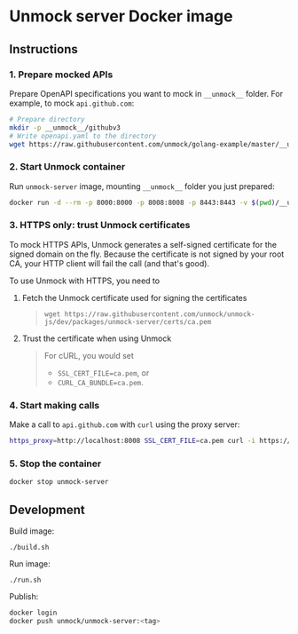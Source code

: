 # Unmock server Docker image

## Instructions

### 1. Prepare mocked APIs

Prepare OpenAPI specifications you want to mock in `__unmock__` folder. For example, to mock `api.github.com`:

```bash
# Prepare directory
mkdir -p __unmock__/githubv3
# Write openapi.yaml to the directory
wget https://raw.githubusercontent.com/unmock/golang-example/master/__unmock__/githubv3/openapi.yaml -O __unmock__/githubv3/openapi.yaml
```

### 2. Start Unmock container

Run `unmock-server` image, mounting `__unmock__` folder you just prepared:

```bash
docker run -d --rm -p 8000:8000 -p 8008:8008 -p 8443:8443 -v $(pwd)/__unmock__:/app/__unmock__ --name unmock-server unmock/unmock-server
```

### 3. HTTPS only: trust Unmock certificates

To mock HTTPS APIs, Unmock generates a self-signed certificate for the signed domain on the fly. Because the certificate is not signed by your root CA, your HTTP client will fail the call (and that's good).

To use Unmock with HTTPS, you need to

1. Fetch the Unmock certificate used for signing the certificates

   > `wget https://raw.githubusercontent.com/unmock/unmock-js/dev/packages/unmock-server/certs/ca.pem`

1. Trust the certificate when using Unmock

   > For cURL, you would set
   >
   > - `SSL_CERT_FILE=ca.pem`, or
   > - `CURL_CA_BUNDLE=ca.pem`.

### 4. Start making calls

Make a call to `api.github.com` with `curl` using the proxy server:

```bash
https_proxy=http://localhost:8008 SSL_CERT_FILE=ca.pem curl -i https://api.github.com/user/repos
```

### 5. Stop the container

```bash
docker stop unmock-server
```

## Development

Build image:

```
./build.sh
```

Run image:

```
./run.sh
```

Publish:

```bash
docker login
docker push unmock/unmock-server:<tag>
```
